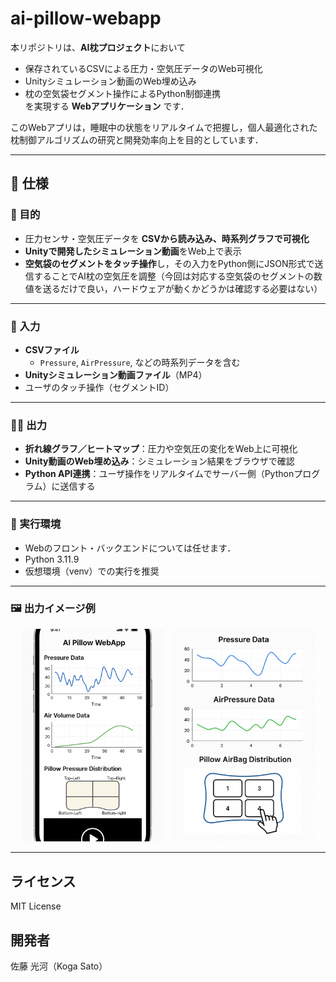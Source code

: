 # ai-pillow-webapp

本リポジトリは、**AI枕プロジェクト**において  
- 保存されているCSVによる圧力・空気圧データのWeb可視化  
- Unityシミュレーション動画のWeb埋め込み  
- 枕の空気袋セグメント操作によるPython制御連携  
を実現する **Webアプリケーション** です．

このWebアプリは，睡眠中の状態をリアルタイムで把握し，個人最適化された枕制御アルゴリズムの研究と開発効率向上を目的としています．

---

## 🚀 仕様

### 🎯 目的

- 圧力センサ・空気圧データを **CSVから読み込み、時系列グラフで可視化**
- **Unityで開発したシミュレーション動画**をWeb上で表示
- **空気袋のセグメントをタッチ操作**し，その入力をPython側にJSON形式で送信することでAI枕の空気圧を調整（今回は対応する空気袋のセグメントの数値を送るだけで良い，ハードウェアが動くかどうかは確認する必要はない）

---

### 📄 入力

- **CSVファイル**  
  - `Pressure`, `AirPressure`, などの時系列データを含む
- **Unityシミュレーション動画ファイル**（MP4）
- ユーザのタッチ操作（セグメントID）

---

### 🧑‍💻 出力

- **折れ線グラフ／ヒートマップ**：圧力や空気圧の変化をWeb上に可視化
- **Unity動画のWeb埋め込み**：シミュレーション結果をブラウザで確認
- **Python API連携**：ユーザ操作をリアルタイムでサーバー側（Pythonプログラム）に送信する

---

### 🔧 実行環境
- Webのフロント・バックエンドについては任せます．
- Python 3.11.9
- 仮想環境（venv）での実行を推奨

---

### 🖼️ 出力イメージ例
<p align="center">
  <img src="image/image_webapp1.png" width="45%" style="display:inline-block; margin-right:10px;" />
  <img src="image/image_webapp2.png" width="45%" style="display:inline-block;" />
</p>

---

## ライセンス
MIT License

## 開発者
佐藤 光河（Koga Sato）